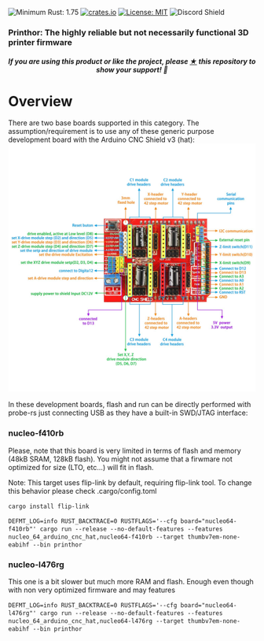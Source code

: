 ![Minimum Rust: 1.75](https://img.shields.io/badge/Minimum%20Rust%20Version-1.75-green.svg)
[![crates.io](https://img.shields.io/crates/v/prinThor.svg)](https://crates.io/crates/prinThor)
[![License: MIT](https://img.shields.io/badge/License-MIT-yellow.svg)](https://opensource.org/licenses/MIT)
![Discord Shield](https://discordapp.com/api/guilds/1169965662618259456/widget.png?style=shield)

<h3>Printhor: The highly reliable but not necessarily functional 3D printer firmware</h3>

<h5><p align="center"><i>If you are using this product or like the project, please <a href="https://github.com/cbruiz/printhor/stargazers">★</a> this repository to show your support! 🤩</i></p></h5>

# Overview

There are two base boards supported in this category.
The assumption/requirement is to use any of these generic purpose development board with the Arduino CNC Shield v3 (hat):
![alt text](../../datasheets/NUCLEO-L476RG_CNC_SHIELD_V3/Arduino-CNC-Shield-Pinout-V3.XX.jpeg "Arduino CNC Shield v3")

In these development boards, flash and run can be directly performed with probe-rs just connecting USB as they have a built-in SWD/JTAG interface:

### nucleo-f410rb
Please, note that this board is very limited in terms of flash and memory (48kB SRAM, 128kB flash).
You might not assume that a firwmare not optimized for size (LTO, etc...) will fit in flash.

Note: This target uses flip-link by default, requiring flip-link tool. To change this behavior please check .cargo/config.toml
```shell
cargo install flip-link
```

```shell
DEFMT_LOG=info RUST_BACKTRACE=0 RUSTFLAGS='--cfg board="nucleo64-f410rb"' cargo run --release --no-default-features --features nucleo_64_arduino_cnc_hat,nucleo64-f410rb --target thumbv7em-none-eabihf --bin printhor
```

### nucleo-l476rg
This one is a bit slower but much more RAM and flash. Enough even though with non very optimized firmware and may features

```shell
DEFMT_LOG=info RUST_BACKTRACE=0 RUSTFLAGS='--cfg board="nucleo64-l476rg"' cargo run --release --no-default-features --features nucleo_64_arduino_cnc_hat,nucleo64-l476rg --target thumbv7em-none-eabihf --bin printhor
```

